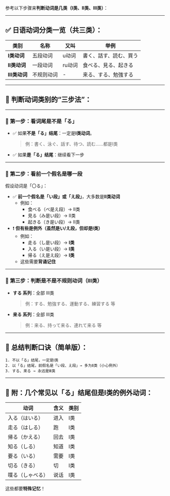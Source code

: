 参考以下步骤来**判断动词是几类（I类、II类、III类）**：

------

## ✅ 日语动词分类一览（共三类）：

| 类别        | 名称       | 又叫   | 举例                   |
| ----------- | ---------- | ------ | ---------------------- |
| **Ⅰ类动词** | 五段动词   | u动词  | 書く、話す、読む、買う |
| **Ⅱ类动词** | 一段动词   | ru动词 | 食べる、見る、起きる   |
| **Ⅲ类动词** | 不规则动词 | -      | 来る、する、勉強する   |

------

## 🧠 判断动词类别的“三步法”：

------

### 🔹 **第一步：看词尾是不是「る」**

- ✅ 如果**不是「る」结尾**：一定是**Ⅰ类动词**。

  > 例：書く、泳ぐ、話す、待つ、読む……都是Ⅰ类

- ✅ 如果**是「る」结尾**：继续看下一步

------

### 🔹 **第二步：看前一个假名是哪一段**

假设动词是「〇る」：

- ✅ **前一个假名是「い段」或「え段」**，大多数是**Ⅱ类动词**
  - 例如：
    - 食べる（べ是え段）→ II类
    - 見る（み是い段）→ II类
    - 起きる（き是い段）→ II类
- ❗ **但有些是例外（虽然是い/え段，但却是Ⅰ类）**
  - 例如：
    - 走る（し是い段）→ **Ⅰ类**
    - 入る（い是い段）→ **Ⅰ类**
    - 帰る（え是え段）→ **Ⅰ类**
  - 这些需要**背诵记住**

------

### 🔹 **第三步：判断是不是不规则动词（III类）**

- **する 系列**：全部 III类

  > 例：する、勉強する、運動する、練習する 等

- **来る 系列**：全部 III类

  > 例：来る、持って来る、連れて来る 等

------

## 📝 总结判断口诀（简单版）：

```
1. 不以「る」结尾，一定是Ⅰ类
2. 以「る」结尾，前假名是「い段、え段」→ 多为Ⅱ类（小心例外）
3. する、来る → 永远是Ⅲ类
```

------

## 🧩 附：几个常见以「る」结尾但是Ⅰ类的例外动词：

| 动词             | 含义 | 类别 |
| ---------------- | ---- | ---- |
| 入る（はいる）   | 进入 | Ⅰ类  |
| 走る（はしる）   | 跑   | Ⅰ类  |
| 帰る（かえる）   | 回去 | Ⅰ类  |
| 知る（しる）     | 知道 | Ⅰ类  |
| 要る（いる）     | 需要 | Ⅰ类  |
| 切る（きる）     | 切   | Ⅰ类  |
| 喋る（しゃべる） | 说话 | Ⅰ类  |

这些都要**特殊记忆**！